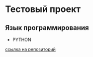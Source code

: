 # Тестовый проект

## Язык программирования

- PYTHON

[ссылка на репозиторий](https://github.com/ZHMESHNECK/project1)